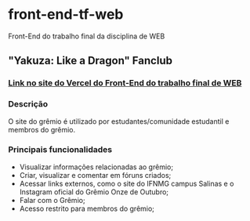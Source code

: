 # front-end-tf-web
Front-End do trabalho final da disciplina de WEB

## "Yakuza: Like a Dragon" Fanclub
### [Link no site do Vercel do Front-End do trabalho final de WEB](https://front-end-tf-web-nu.vercel.app/)

### Descrição
O site do grêmio é utilizado por estudantes/comunidade estudantil e membros do grêmio.

### Principais funcionalidades
- Visualizar informações relacionadas ao grêmio;
- Criar, visualizar e comentar em fóruns criados;
- Acessar links externos, como o site do IFNMG campus Salinas e o Instagram oficial do Grêmio Onze de Outubro;
- Falar com o Grêmio;
- Acesso restrito para membros do grêmio;

